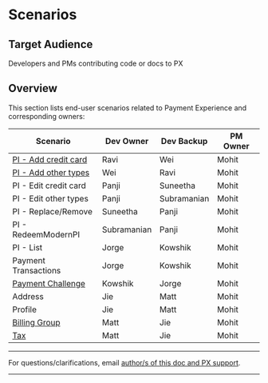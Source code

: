 # Scenarios

## Target Audience
Developers and PMs contributing code or docs to PX

## Overview
This section lists end-user scenarios related to Payment Experience and corresponding owners:

|Scenario|Dev Owner|Dev Backup|PM Owner|
|----|----|----|----|
|[PI - Add credit card](PI-add-credit-card.md)|Ravi|Wei|Mohit|
|[PI - Add other types](PI-add-other-types.md)|Wei|Ravi|Mohit|
|PI - Edit credit card |Panji|Suneetha|Mohit|
|PI - Edit other types |Panji|Subramanian|Mohit|
|PI - Replace/Remove|Suneetha|Panji|Mohit|
|PI - RedeemModernPI|Subramanian|Panji|Mohit|
|PI - List|Jorge|Kowshik|Mohit|
|Payment Transactions|Jorge|Kowshik|Mohit|
|[Payment Challenge](payment-challenge.md)|Kowshik|Jorge|Mohit|
|Address|Jie|Matt|Mohit|
|Profile|Jie|Matt|Mohit|
|[Billing Group](billing-group.md)|Matt|Jie|Mohit|
|[Tax](tax.md)|Matt|Jie|Mohit|

---
For questions/clarifications, email [author/s of this doc and PX support](mailto:ADMello@microsoft.com;AbRijh@microsoft.com;PaulKea@microsoft.com?cc=PXSupport@microsoft.com&subject=Docs/scenarios/overview.md).

---
